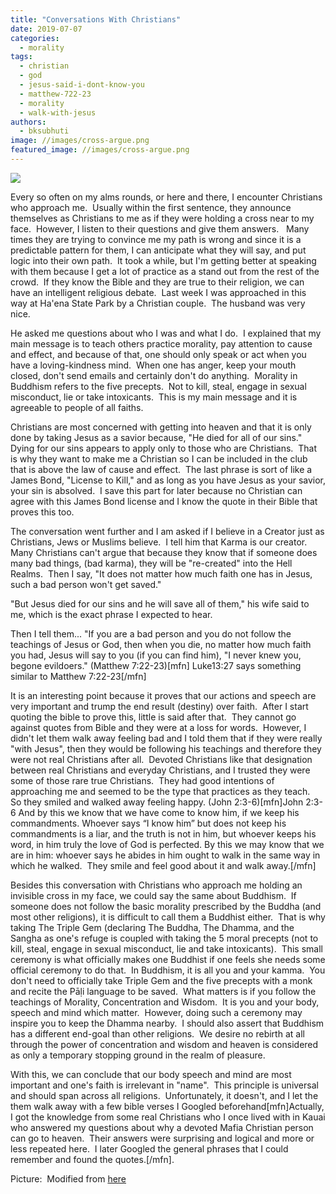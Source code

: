 ```yaml
---
title: "Conversations With Christians"
date: 2019-07-07
categories: 
  - morality
tags: 
  - christian
  - god
  - jesus-said-i-dont-know-you
  - matthew-722-23
  - morality
  - walk-with-jesus
authors: 
  - bksubhuti
image: //images/cross-argue.png
featured_image: //images/cross-argue.png
---
```


[![](/images/cross-argue-300x200.png)](https://americanmonk.org/wp-content/uploads/cross-argue.png)

Every so often on my alms rounds, or here and there, I encounter Christians who approach me.  Usually within the first sentence, they announce themselves as Christians to me as if they were holding a cross near to my face.  However, I listen to their questions and give them answers.   Many times they are trying to convince me my path is wrong and since it is a predictable pattern for them, I can anticipate what they will say, and put logic into their own path.  It took a while, but I'm getting better at speaking with them because I get a lot of practice as a stand out from the rest of the crowd.  If they know the Bible and they are true to their religion, we can have an intelligent religious debate.  Last week I was approached in this way at Ha'ena State Park by a Christian couple.  The husband was very nice.

He asked me questions about who I was and what I do.  I explained that my main message is to teach others practice morality, pay attention to cause and effect, and because of that, one should only speak or act when you have a loving-kindness mind.  When one has anger, keep your mouth closed, don't send emails and certainly don't do anything.  Morality in Buddhism refers to the five precepts.  Not to kill, steal, engage in sexual misconduct, lie or take intoxicants.  This is my main message and it is agreeable to people of all faiths.

Christians are most concerned with getting into heaven and that it is only done by taking Jesus as a savior because, "He died for all of our sins."  Dying for our sins appears to apply only to those who are Christians.  That is why they want to make me a Christian so I can be included in the club that is above the law of cause and effect.  The last phrase is sort of like a James Bond, "License to Kill," and as long as you have Jesus as your savior, your sin is absolved.  I save this part for later because no Christian can agree with this James Bond license and I know the quote in their Bible that proves this too.

The conversation went further and I am asked if I believe in a Creator just as Christians, Jews or Muslims believe.  I tell him that Karma is our creator.  Many Christians can't argue that because they know that if someone does many bad things, (bad karma), they will be "re-created" into the Hell Realms.  Then I say, "It does not matter how much faith one has in Jesus, such a bad person won't get saved."

"But Jesus died for our sins and he will save all of them," his wife said to me, which is the exact phrase I expected to hear.

Then I tell them... "If you are a bad person and you do not follow the teachings of Jesus or God, then when you die, no matter how much faith you had, Jesus will say to you (if you can find him), "I never knew you, begone evildoers." (Matthew 7:22-23)\[mfn\] Luke13:27 says something similar to Matthew 7:22-23\[/mfn\]

It is an interesting point because it proves that our actions and speech are very important and trump the end result (destiny) over faith.  After I start quoting the bible to prove this, little is said after that.  They cannot go against quotes from Bible and they were at a loss for words.  However, I didn't let them walk away feeling bad and I told them that if they were really "with Jesus", then they would be following his teachings and therefore they were not real Christians after all.  Devoted Christians like that designation between real Christians and everyday Christians, and I trusted they were some of those rare true Christians.  They had good intentions of approaching me and seemed to be the type that practices as they teach.  So they smiled and walked away feeling happy. (John 2:3-6)\[mfn\]John 2:3-6 And by this we know that we have come to know him, if we keep his commandments. Whoever says “I know him” but does not keep his commandments is a liar, and the truth is not in him, but whoever keeps his word, in him truly the love of God is perfected. By this we may know that we are in him: whoever says he abides in him ought to walk in the same way in which he walked.  They smile and feel good about it and walk away.\[/mfn\]

Besides this conversation with Christians who approach me holding an invisible cross in my face, we could say the same about Buddhism.  If someone does not follow the basic morality prescribed by the Buddha (and most other religions), it is difficult to call them a Buddhist either.  That is why taking The Triple Gem (declaring The Buddha, The Dhamma, and the Sangha as one's refuge is coupled with taking the 5 moral precepts (not to kill, steal, engage in sexual misconduct, lie and take intoxicants).  This small ceremony is what officially makes one Buddhist if one feels she needs some official ceremony to do that.  In Buddhism, it is all you and your kamma.  You don't need to officially take Triple Gem and the five precepts with a monk and recite the Pāḷi language to be saved.  What matters is if you follow the teachings of Morality, Concentration and Wisdom.  It is you and your body, speech and mind which matter.  However, doing such a ceremony may inspire you to keep the Dhamma nearby.  I should also assert that Buddhism has a different end-goal than other religions.  We desire no rebirth at all through the power of concentration and wisdom and heaven is considered as only a temporary stopping ground in the realm of pleasure.

With this, we can conclude that our body speech and mind are most important and one's faith is irrelevant in "name".  This principle is universal and should span across all religions.  Unfortunately, it doesn't, and I let the them walk away with a few bible verses I Googled beforehand\[mfn\]Actually, I got the knowledge from some real Christians who I once lived with in Kauai who answered my questions about why a devoted Mafia Christian person can go to heaven.  Their answers were surprising and logical and more or less repeated here.  I later Googled the general phrases that I could remember and found the quotes.\[/mfn\].

Picture:  Modified from [here](https://www.flickr.com/photos/59632563@N04/6346894242)